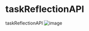 # taskReflectionAPI
taskReflectionAPI
![image](https://user-images.githubusercontent.com/74492746/149741338-38c55fe8-2a47-4b63-ad5f-73de2bcaccf5.png)
